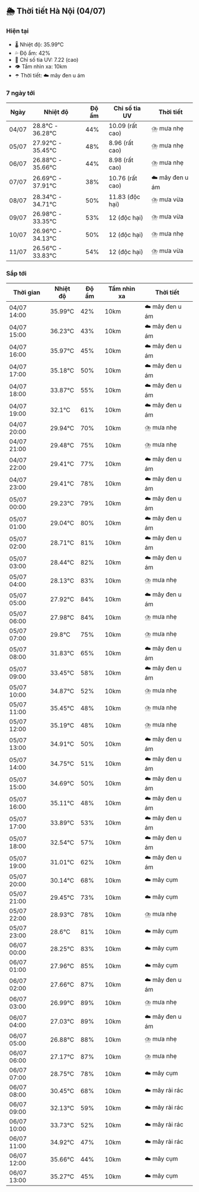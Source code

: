 ## 🌦️ Thời tiết Hà Nội (04/07)

### Hiện tại

- 🌡️ Nhiệt độ: 35.99℃
- 💦 Độ ẩm: 42%
- 🌟 Chỉ số tia UV: 7.22 (cao)
- 👁️ Tầm nhìn xa: 10km
- ☂️ Thời tiết: ☁️ mây đen u ám

### 7 ngày tới

| Ngày | Nhiệt độ | Độ ẩm | Chỉ số tia UV | Thời tiết |
| --- | --- | --- | --- | --- |
| 04/07 | 28.8℃ - 36.28℃ | 44% | 10.09 (rất cao) | ⛈️ mưa nhẹ |
| 05/07 | 27.92℃ - 35.45℃ | 48% | 8.96 (rất cao) | ⛈️ mưa nhẹ |
| 06/07 | 26.88℃ - 35.66℃ | 44% | 8.98 (rất cao) | ⛈️ mưa nhẹ |
| 07/07 | 26.69℃ - 37.91℃ | 38% | 10.76 (rất cao) | ☁️ mây đen u ám |
| 08/07 | 28.34℃ - 34.71℃ | 50% | 11.83 (độc hại) | ⛈️ mưa vừa |
| 09/07 | 26.98℃ - 33.35℃ | 53% | 12 (độc hại) | ⛈️ mưa vừa |
| 10/07 | 26.96℃ - 34.13℃ | 50% | 12 (độc hại) | ⛈️ mưa nhẹ |
| 11/07 | 26.56℃ - 33.83℃ | 54% | 12 (độc hại) | ⛈️ mưa vừa |

### Sắp tới

| Thời gian | Nhiệt độ | Độ ẩm | Tầm nhìn xa | Thời tiết |
| --- | --- | --- | --- | --- |
| 04/07 14:00 | 35.99℃ | 42% | 10km | ☁️ mây đen u ám |
| 04/07 15:00 | 36.23℃ | 43% | 10km | ☁️ mây đen u ám |
| 04/07 16:00 | 35.97℃ | 45% | 10km | ☁️ mây đen u ám |
| 04/07 17:00 | 35.18℃ | 50% | 10km | ☁️ mây đen u ám |
| 04/07 18:00 | 33.87℃ | 55% | 10km | ☁️ mây đen u ám |
| 04/07 19:00 | 32.1℃ | 61% | 10km | ☁️ mây đen u ám |
| 04/07 20:00 | 29.94℃ | 70% | 10km | ⛈️ mưa nhẹ |
| 04/07 21:00 | 29.48℃ | 75% | 10km | ⛈️ mưa nhẹ |
| 04/07 22:00 | 29.41℃ | 77% | 10km | ☁️ mây đen u ám |
| 04/07 23:00 | 29.41℃ | 78% | 10km | ☁️ mây đen u ám |
| 05/07 00:00 | 29.23℃ | 79% | 10km | ☁️ mây đen u ám |
| 05/07 01:00 | 29.04℃ | 80% | 10km | ☁️ mây đen u ám |
| 05/07 02:00 | 28.71℃ | 81% | 10km | ☁️ mây đen u ám |
| 05/07 03:00 | 28.44℃ | 82% | 10km | ☁️ mây đen u ám |
| 05/07 04:00 | 28.13℃ | 83% | 10km | ⛈️ mưa nhẹ |
| 05/07 05:00 | 27.92℃ | 84% | 10km | ☁️ mây đen u ám |
| 05/07 06:00 | 27.98℃ | 84% | 10km | ⛈️ mưa nhẹ |
| 05/07 07:00 | 29.8℃ | 75% | 10km | ⛈️ mưa nhẹ |
| 05/07 08:00 | 31.83℃ | 65% | 10km | ☁️ mây đen u ám |
| 05/07 09:00 | 33.45℃ | 58% | 10km | ☁️ mây đen u ám |
| 05/07 10:00 | 34.87℃ | 52% | 10km | ⛈️ mưa nhẹ |
| 05/07 11:00 | 35.45℃ | 48% | 10km | ⛈️ mưa nhẹ |
| 05/07 12:00 | 35.19℃ | 48% | 10km | ⛈️ mưa nhẹ |
| 05/07 13:00 | 34.91℃ | 50% | 10km | ☁️ mây đen u ám |
| 05/07 14:00 | 34.75℃ | 51% | 10km | ☁️ mây đen u ám |
| 05/07 15:00 | 34.69℃ | 50% | 10km | ☁️ mây đen u ám |
| 05/07 16:00 | 35.11℃ | 48% | 10km | ☁️ mây đen u ám |
| 05/07 17:00 | 33.89℃ | 53% | 10km | ☁️ mây đen u ám |
| 05/07 18:00 | 32.54℃ | 57% | 10km | ☁️ mây đen u ám |
| 05/07 19:00 | 31.01℃ | 62% | 10km | ☁️ mây đen u ám |
| 05/07 20:00 | 30.14℃ | 68% | 10km | ☁️ mây cụm |
| 05/07 21:00 | 29.45℃ | 73% | 10km | ☁️ mây cụm |
| 05/07 22:00 | 28.93℃ | 78% | 10km | ⛈️ mưa nhẹ |
| 05/07 23:00 | 28.6℃ | 81% | 10km | ☁️ mây cụm |
| 06/07 00:00 | 28.25℃ | 83% | 10km | ☁️ mây cụm |
| 06/07 01:00 | 27.96℃ | 85% | 10km | ☁️ mây cụm |
| 06/07 02:00 | 27.66℃ | 87% | 10km | ☁️ mây đen u ám |
| 06/07 03:00 | 26.99℃ | 89% | 10km | ⛈️ mưa nhẹ |
| 06/07 04:00 | 27.03℃ | 89% | 10km | ☁️ mây đen u ám |
| 06/07 05:00 | 26.88℃ | 88% | 10km | ⛈️ mưa nhẹ |
| 06/07 06:00 | 27.17℃ | 87% | 10km | ⛈️ mưa nhẹ |
| 06/07 07:00 | 28.75℃ | 78% | 10km | ☁️ mây cụm |
| 06/07 08:00 | 30.45℃ | 68% | 10km | ☁️ mây rải rác |
| 06/07 09:00 | 32.13℃ | 59% | 10km | ☁️ mây rải rác |
| 06/07 10:00 | 33.73℃ | 52% | 10km | ☁️ mây rải rác |
| 06/07 11:00 | 34.92℃ | 47% | 10km | ☁️ mây rải rác |
| 06/07 12:00 | 35.66℃ | 44% | 10km | ☁️ mây cụm |
| 06/07 13:00 | 35.27℃ | 45% | 10km | ☁️ mây cụm |
